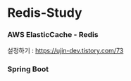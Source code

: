 # Redis-Study

### AWS ElasticCache - Redis
설정하기 : https://ujin-dev.tistory.com/73

### Spring Boot
